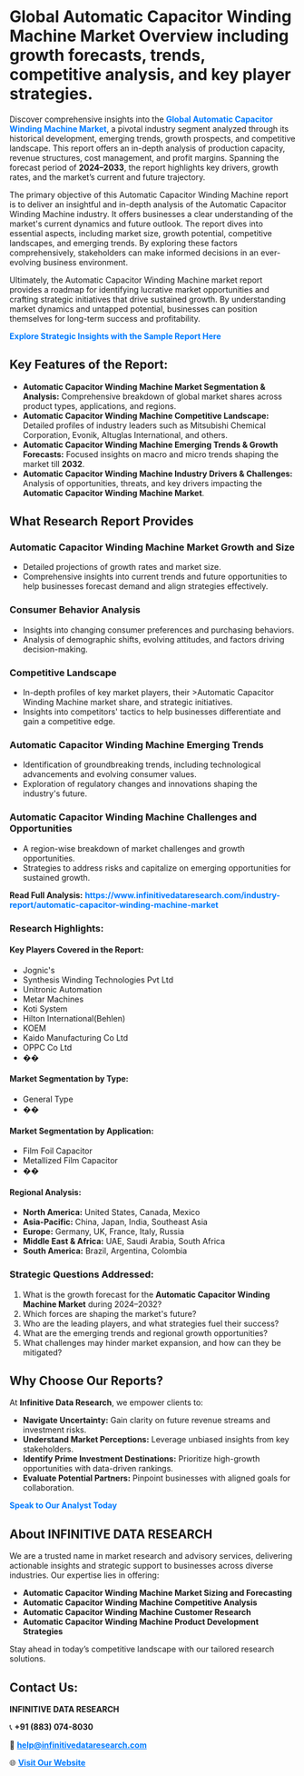 <h1>Global Automatic Capacitor Winding Machine Market Overview including growth forecasts, trends, competitive analysis, and key player strategies.</h1>
<p>
Discover comprehensive insights into the 
<a href="https://www.infinitivedataresearch.com/industry-report/automatic-capacitor-winding-machine-market" rel="dofollow" style="color: #007BFF; text-decoration: none;"><strong>Global Automatic Capacitor Winding Machine Market</strong></a>, a pivotal industry segment analyzed through its historical development, emerging trends, growth prospects, and competitive landscape. This report offers an in-depth analysis of production capacity, revenue structures, cost management, and profit margins. Spanning the forecast period of <strong>2024–2033</strong>, the report highlights key drivers, growth rates, and the market’s current and future trajectory.
</p>
<p>
The primary objective of this Automatic Capacitor Winding Machine report is to deliver an insightful and in-depth analysis of the Automatic Capacitor Winding Machine industry. It offers businesses a clear understanding of the market's current dynamics and future outlook. The report dives into essential aspects, including market size, growth potential, competitive landscapes, and emerging trends. By exploring these factors comprehensively, stakeholders can make informed decisions in an ever-evolving business environment.
</p>
<p>
Ultimately, the Automatic Capacitor Winding Machine market report provides a roadmap for identifying lucrative market opportunities and crafting strategic initiatives that drive sustained growth. By understanding market dynamics and untapped potential, businesses can position themselves for long-term success and profitability.
</p>
<p>
<a href="https://www.infinitivedataresearch.com/request-sample/reportId=108255" style="color: #007BFF; text-decoration: none;"><strong>Explore Strategic Insights with the Sample Report Here</strong></a>
</p>

<h2>Key Features of the Report:</h2>
<ul>
<li><strong>Automatic Capacitor Winding Machine Market Segmentation & Analysis:</strong> Comprehensive breakdown of global market shares across product types, applications, and regions.</li>
<li><strong>Automatic Capacitor Winding Machine Competitive Landscape:</strong> Detailed profiles of industry leaders such as Mitsubishi Chemical Corporation, Evonik, Altuglas International, and others.</li>
<li><strong>Automatic Capacitor Winding Machine Emerging Trends & Growth Forecasts:</strong> Focused insights on macro and micro trends shaping the market till <strong>2032</strong>.</li>
<li><strong>Automatic Capacitor Winding Machine Industry Drivers & Challenges:</strong> Analysis of opportunities, threats, and key drivers impacting the <strong>Automatic Capacitor Winding Machine Market</strong>.</li>
</ul>

<h2>What Research Report Provides</h2>
<h3>Automatic Capacitor Winding Machine Market Growth and Size</h3>
<ul>
<li>Detailed projections of growth rates and market size.</li>
<li>Comprehensive insights into current trends and future opportunities to help businesses forecast demand and align strategies effectively.</li>
</ul>

<h3>Consumer Behavior Analysis</h3>
<ul>
<li>Insights into changing consumer preferences and purchasing behaviors.</li>
<li>Analysis of demographic shifts, evolving attitudes, and factors driving decision-making.</li>
</ul>

<h3>Competitive Landscape</h3>
<ul>
<li>In-depth profiles of key market players, their >Automatic Capacitor Winding Machine market share, and strategic initiatives.</li>
<li>Insights into competitors' tactics to help businesses differentiate and gain a competitive edge.</li>
</ul>

<h3>Automatic Capacitor Winding Machine Emerging Trends</h3>
<ul>
<li>Identification of groundbreaking trends, including technological advancements and evolving consumer values.</li>
<li>Exploration of regulatory changes and innovations shaping the industry's future.</li>
</ul>

<h3>Automatic Capacitor Winding Machine Challenges and Opportunities</h3>
<ul>
<li>A region-wise breakdown of market challenges and growth opportunities.</li>
<li>Strategies to address risks and capitalize on emerging opportunities for sustained growth.</li>
</ul>
<p><strong>Read Full Analysis:</strong> <a href="https://www.infinitivedataresearch.com/industry-report/automatic-capacitor-winding-machine-market" rel="dofollow" style="color: #007BFF; text-decoration: none;"><strong>https://www.infinitivedataresearch.com/industry-report/automatic-capacitor-winding-machine-market</strong></a></p>
<h3>Research Highlights:</h3>
<h4>Key Players Covered in the Report:</h4>
<ul><li>Jognic&#039;s</li><li>Synthesis Winding Technologies Pvt Ltd</li><li>Unitronic Automation</li><li>Metar Machines</li><li>Koti System</li><li>Hilton International(Behlen)</li><li>KOEM</li><li>Kaido Manufacturing Co Ltd</li><li>OPPC Co Ltd</li><li>��</li></ul>
<h4>Market Segmentation by Type:</h4>
<ul><li>General Type</li><li>��</li></ul>
<h4>Market Segmentation by Application:</h4>
<ul><li>Film Foil Capacitor</li><li>Metallized Film Capacitor</li><li>��</li></ul>

<h4>Regional Analysis:</h4>
<ul>
<li><strong>North America:</strong> United States, Canada, Mexico</li>
<li><strong>Asia-Pacific:</strong> China, Japan, India, Southeast Asia</li>
<li><strong>Europe:</strong> Germany, UK, France, Italy, Russia</li>
<li><strong>Middle East & Africa:</strong> UAE, Saudi Arabia, South Africa</li>
<li><strong>South America:</strong> Brazil, Argentina, Colombia</li>
</ul>

<h3>Strategic Questions Addressed:</h3>
<ol>
<li>What is the growth forecast for the <strong>Automatic Capacitor Winding Machine Market</strong> during 2024–2032?</li>
<li>Which forces are shaping the market's future?</li>
<li>Who are the leading players, and what strategies fuel their success?</li>
<li>What are the emerging trends and regional growth opportunities?</li>
<li>What challenges may hinder market expansion, and how can they be mitigated?</li>
</ol>

<h2>Why Choose Our Reports?</h2>
<p>At <strong>Infinitive Data Research</strong>, we empower clients to:</p>
<ul>
<li><strong>Navigate Uncertainty:</strong> Gain clarity on future revenue streams and investment risks.</li>
<li><strong>Understand Market Perceptions:</strong> Leverage unbiased insights from key stakeholders.</li>
<li><strong>Identify Prime Investment Destinations:</strong> Prioritize high-growth opportunities with data-driven rankings.</li>
<li><strong>Evaluate Potential Partners:</strong> Pinpoint businesses with aligned goals for collaboration.</li>
</ul>
<p><a href="https://www.infinitivedataresearch.com/industry-report/automatic-capacitor-winding-machine-market" rel="dofollow" style="color: #007BFF; text-decoration: none;"><strong>Speak to Our Analyst Today</strong></a></p>

<h2>About INFINITIVE DATA RESEARCH</h2>
<p>We are a trusted name in market research and advisory services, delivering actionable insights and strategic support to businesses across diverse industries. Our expertise lies in offering:</p>
<ul>
<li><strong>Automatic Capacitor Winding Machine Market Sizing and Forecasting</strong></li>
<li><strong>Automatic Capacitor Winding Machine Competitive Analysis</strong></li>
<li><strong>Automatic Capacitor Winding Machine Customer Research</strong></li>
<li><strong>Automatic Capacitor Winding Machine Product Development Strategies</strong></li>
</ul>
<p>Stay ahead in today’s competitive landscape with our tailored research solutions.</p>

<h2>Contact Us:</h2>
<p><strong>INFINITIVE DATA RESEARCH</strong></p>
<p>📞 <strong>+91 (883) 074-8030</strong></p>
<p>📧 <strong><a href="mailto:help@infinitivedataresearch.com" style="color: #007BFF;">help@infinitivedataresearch.com</a></strong></p>
<p>🌐 <strong><a href="https://www.infinitivedataresearch.com" rel="dofollow" style="color: #007BFF;">Visit Our Website</a></strong></p>